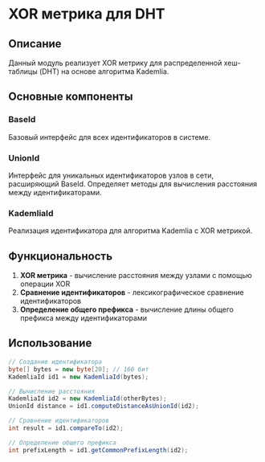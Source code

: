 # XOR метрика для DHT

## Описание

Данный модуль реализует XOR метрику для распределенной хеш-таблицы (DHT) на основе алгоритма Kademlia.

## Основные компоненты

### BaseId
Базовый интерфейс для всех идентификаторов в системе.

### UnionId
Интерфейс для уникальных идентификаторов узлов в сети, расширяющий BaseId.
Определяет методы для вычисления расстояния между идентификаторами.

### KademliaId
Реализация идентификатора для алгоритма Kademlia с XOR метрикой.

## Функциональность

1. **XOR метрика** - вычисление расстояния между узлами с помощью операции XOR
2. **Сравнение идентификаторов** - лексикографическое сравнение идентификаторов
3. **Определение общего префикса** - вычисление длины общего префикса между идентификаторами

## Использование

```java
// Создание идентификатора
byte[] bytes = new byte[20]; // 160 бит
KademliaId id1 = new KademliaId(bytes);

// Вычисление расстояния
KademliaId id2 = new KademliaId(otherBytes);
UnionId distance = id1.computeDistanceAsUnionId(id2);

// Сравнение идентификаторов
int result = id1.compareTo(id2);

// Определение общего префикса
int prefixLength = id1.getCommonPrefixLength(id2);
```


